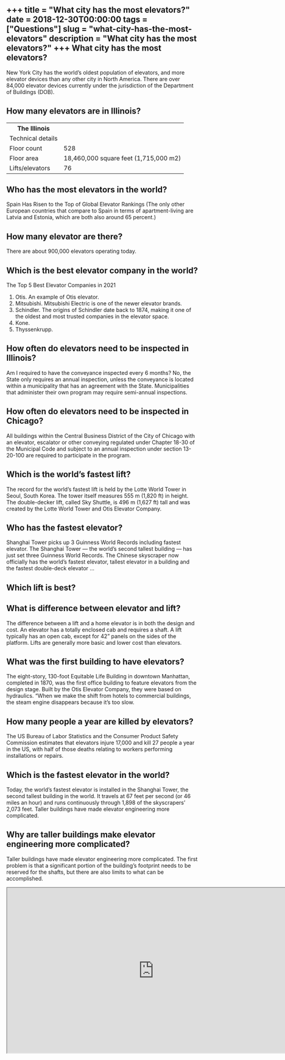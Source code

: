 +++
title = "What city has the most elevators?"
date = 2018-12-30T00:00:00
tags = ["Questions"]
slug = "what-city-has-the-most-elevators"
description = "What city has the most elevators?"
+++
What city has the most elevators?
---------------------------------

New York City has the world’s oldest population of elevators, and more elevator devices than any other city in North America. There are over 84,000 elevator devices currently under the jurisdiction of the Department of Buildings (DOB).

How many elevators are in Illinois?
-----------------------------------

<table><tr><th>The Illinois</th></tr><tr><td>Technical details</td></tr><tr><td>Floor count</td><td>528</td></tr><tr><td>Floor area</td><td>18,460,000 square feet (1,715,000 m2)</td></tr><tr><td>Lifts/elevators</td><td>76</td></tr></table>

Who has the most elevators in the world?
----------------------------------------

Spain Has Risen to the Top of Global Elevator Rankings (The only other European countries that compare to Spain in terms of apartment-living are Latvia and Estonia, which are both also around 65 percent.)

How many elevator are there?
----------------------------

There are about 900,000 elevators operating today.

Which is the best elevator company in the world?
------------------------------------------------

The Top 5 Best Elevator Companies in 2021

1. Otis. An example of Otis elevator.
2. Mitsubishi. Mitsubishi Electric is one of the newer elevator brands.
3. Schindler. The origins of Schindler date back to 1874, making it one of the oldest and most trusted companies in the elevator space.
4. Kone.
5. Thyssenkrupp.

How often do elevators need to be inspected in Illinois?
--------------------------------------------------------

Am I required to have the conveyance inspected every 6 months? No, the State only requires an annual inspection, unless the conveyance is located within a municipality that has an agreement with the State. Municipalities that administer their own program may require semi-annual inspections.

How often do elevators need to be inspected in Chicago?
-------------------------------------------------------

All buildings within the Central Business District of the City of Chicago with an elevator, escalator or other conveying regulated under Chapter 18-30 of the Municipal Code and subject to an annual inspection under section 13-20-100 are required to participate in the program.

Which is the world’s fastest lift?
----------------------------------

The record for the world’s fastest lift is held by the Lotte World Tower in Seoul, South Korea. The tower itself measures 555 m (1,820 ft) in height. The double-decker lift, called Sky Shuttle, is 496 m (1,627 ft) tall and was created by the Lotte World Tower and Otis Elevator Company.

Who has the fastest elevator?
-----------------------------

Shanghai Tower picks up 3 Guinness World Records including fastest elevator. The Shanghai Tower — the world’s second tallest building — has just set three Guinness World Records. The Chinese skyscraper now officially has the world’s fastest elevator, tallest elevator in a building and the fastest double-deck elevator …

Which lift is best?
-------------------

What is difference between elevator and lift?
---------------------------------------------

The difference between a lift and a home elevator is in both the design and cost. An elevator has a totally enclosed cab and requires a shaft. A lift typically has an open cab, except for 42” panels on the sides of the platform. Lifts are generally more basic and lower cost than elevators.

What was the first building to have elevators?
----------------------------------------------

The eight-story, 130-foot Equitable Life Building in downtown Manhattan, completed in 1870, was the first office building to feature elevators from the design stage. Built by the Otis Elevator Company, they were based on hydraulics. “When we make the shift from hotels to commercial buildings, the steam engine disappears because it’s too slow.

How many people a year are killed by elevators?
-----------------------------------------------

The US Bureau of Labor Statistics and the Consumer Product Safety Commission estimates that elevators injure 17,000 and kill 27 people a year in the US, with half of those deaths relating to workers performing installations or repairs.

Which is the fastest elevator in the world?
-------------------------------------------

Today, the world’s fastest elevator is installed in the Shanghai Tower, the second tallest building in the world. It travels at 67 feet per second (or 46 miles an hour) and runs continuously through 1,898 of the skyscrapers’ 2,073 feet. Taller buildings have made elevator engineering more complicated.

Why are taller buildings make elevator engineering more complicated?
--------------------------------------------------------------------

Taller buildings have made elevator engineering more complicated. The first problem is that a significant portion of the building’s footprint needs to be reserved for the shafts, but there are also limits to what can be accomplished.

<iframe allow="accelerometer; autoplay; clipboard-write; encrypted-media; gyroscope; picture-in-picture" allowfullscreen="" class="__youtube_prefs__  epyt-is-override  no-lazyload" data-no-lazy="1" data-origheight="433" data-origwidth="770" data-skipgform_ajax_framebjll="" height="433" id="_ytid_97623" loading="lazy" src="https://www.youtube.com/embed/ITUdQVVlJtQ?enablejsapi=1&autoplay=0&cc_load_policy=0&cc_lang_pref=&iv_load_policy=1&loop=0&modestbranding=0&rel=1&fs=1&playsinline=0&autohide=2&theme=dark&color=red&controls=1&" title="YouTube player" width="770"></iframe>